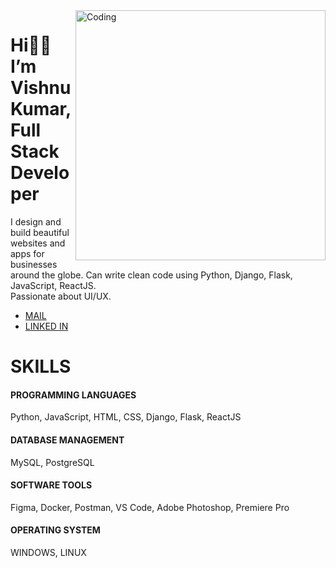 <img align="right" alt="Coding" width="400" src="https://i.pinimg.com/originals/66/83/3e/66833e07d6fb9eb5d724e47d0c814285.gif">

<div>
  <h1>Hi👋🏼 I’m Vishnu Kumar,
    </br>
  Full Stack Developer</h1>
  <p>I design and build beautiful websites and apps for businesses around the globe. Can write clean code using Python, Django, Flask, JavaScript, ReactJS.
    <br />Passionate about UI/UX.
  </p>
</div>
<ul>
  <li>
    <a href="mailto:vishnukumarss.work@gmail.com" target="_blank">MAIL</a>
  </li>
  <li>
    <a href="https://www.linkedin.com/in/vishnu-kumar-450233212/" target="_blank" rel="noopener">LINKED IN</a>    
  </li>
</ul>
<div>
  <h1>
    SKILLS
  </h1>
  <div>
    <h4>
      PROGRAMMING LANGUAGES
    </h4>
    <p>Python, JavaScript, HTML, CSS, Django, Flask, ReactJS</p>
  </div>
  <div>
    <h4>
      DATABASE MANAGEMENT
    </h4>
    <p>MySQL, PostgreSQL</p>
  </div>
  <div>
    <h4>
      SOFTWARE TOOLS
    </h4>
    <p>Figma, Docker, Postman, VS Code, Adobe Photoshop, Premiere Pro</p>
  </div>
  <div>
    <h4>
      OPERATING SYSTEM
    </h4>
    <p>WINDOWS, LINUX</p>
  </div>
</div>
